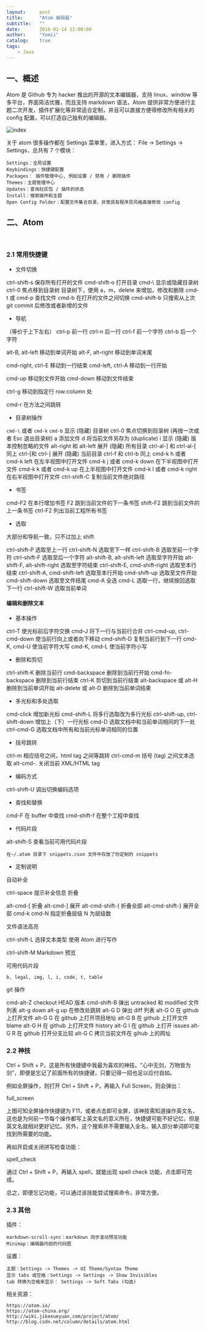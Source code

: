 ```yaml
---
layout:     post
title:      "Atom 编辑器"
subtitle:   ""
date:       2016-01-14 12:00:00
author:     "Yomii"
catalog:    true
tags:
    - Java
---
```



## 一、概述

Atom 是 Github 专为 hacker 推出的开源的文本编辑器，支持 linux、window 等多平台，界面简洁优雅，而且支持 markdown 语法，Atom 提供非常方便进行主题二次开发，插件扩展化等非常适合定制，并且可以直接方便得修改所有相关的 config 配置，可以打造自己独有的编辑器。

![index](https://ws4.sinaimg.cn/large/006tNc79gy1foo0jwscraj30nr0atglx.jpg)

关于 atom 很多操作都在 Settings 菜单里，进入方式： File -> Settings -> Settings，总共有 7 个模块：

    Settings：全局设置
    Keybindings：快捷键配置
    Packages： 插件管理中心, 例如设置 / 禁用 / 删除插件
    Themes：主题管理中心
    Updates：查询社区包 / 插件的状态
    Install：搜索插件和主题
    Open Config Folder：配置文件集合目录，非常具有程序员风格直接修改 config

## 二、Atom

<br>

### 2.1 常用快捷键
- 文件切换

ctrl-shift-s 保存所有打开的文件
cmd-shift-o 打开目录
cmd-\ 显示或隐藏目录树
ctrl-0 焦点移到目录树
目录树下，使用 a，m，delete 来增加，修改和删除
cmd-t 或 cmd-p 查找文件
cmd-b 在打开的文件之间切换
cmd-shift-b 只搜索从上次 git commit 后修改或者新增的文件

- 导航

（等价于上下左右）
ctrl-p 前一行
ctrl-n 后一行
ctrl-f 前一个字符
ctrl-b 后一个字符

alt-B, alt-left 移动到单词开始
alt-F, alt-right 移动到单词末尾

cmd-right, ctrl-E 移动到一行结束
cmd-left, ctrl-A 移动到一行开始

cmd-up 移动到文件开始
cmd-down 移动到文件结束

ctrl-g 移动到指定行 row:column 处

cmd-r 在方法之间跳转

- 目录树操作

`cmd-\` 或者 `cmd-k` `cmd-b` 显示 (隐藏) 目录树
ctrl-0 焦点切换到目录树 (再按一次或者 Esc 退出目录树)
a 添加文件
d 将当前文件另存为 (duplicate)
i 显示 (隐藏) 版本控制忽略的文件
alt-right 和 alt-left 展开 (隐藏) 所有目录
ctrl-al-] 和 ctrl-al-[ 同上
ctrl-[和 ctrl-] 展开 (隐藏) 当前目录
ctrl-f 和 ctrl-b 同上
cmd-k h 或者 cmd-k left 在左半视图中打开文件
cmd-k j 或者 cmd-k down 在下半视图中打开文件
cmd-k k 或者 cmd-k up 在上半视图中打开文件
cmd-k l 或者 cmd-k right 在右半视图中打开文件
ctrl-shift-C 复制当前文件绝对路径

- 书签

cmd-F2 在本行增加书签
F2 跳到当前文件的下一条书签
shift-F2 跳到当前文件的上一条书签
ctrl-F2 列出当前工程所有书签

- 选取

大部分和导航一致，只不过加上 shift

ctrl-shift-P 选取至上一行
ctrl-shift-N 选取至下一样
ctrl-shift-B 选取至前一个字符
ctrl-shift-F 选取至后一个字符
alt-shift-B, alt-shift-left 选取至字符开始
alt-shift-F, alt-shift-right 选取至字符结束
ctrl-shift-E, cmd-shift-right 选取至本行结束
ctrl-shift-A, cmd-shift-left 选取至本行开始
cmd-shift-up 选取至文件开始
cmd-shift-down 选取至文件结尾
cmd-A 全选
cmd-L 选取一行，继续按回选取下一行
ctrl-shift-W 选取当前单词

#### 编辑和删除文本

- 基本操作

ctrl-T 使光标前后字符交换
cmd-J 将下一行与当前行合并
ctrl-cmd-up, ctrl-cmd-down 使当前行向上或者向下移动
cmd-shift-D 复制当前行到下一行
cmd-K, cmd-U 使当前字符大写
cmd-K, cmd-L 使当前字符小写

- 删除和剪切

ctrl-shift-K 删除当前行
cmd-backspace 删除到当前行开始
cmd-fn-backspace 删除到当前行结束
ctrl-K 剪切到当前行结束
alt-backspace 或 alt-H 删除到当前单词开始
alt-delete 或 alt-D 删除到当前单词结束

- 多光标和多处选取

cmd-click 增加新光标
cmd-shift-L 将多行选取改为多行光标
ctrl-shift-up, ctrl-shift-down 增加上（下）一行光标
cmd-D 选取文档中和当前单词相同的下一处
ctrl-cmd-G 选取文档中所有和当前光标单词相同的位置

- 括号跳转

ctrl-m 相应括号之间，html tag 之间等跳转
ctrl-cmd-m 括号 (tag) 之间文本选取
alt-cmd-. 关闭当前 XML/HTML tag

- 编码方式

ctrl-shift-U 调出切换编码选项
- 查找和替换

cmd-F 在 buffer 中查找
cmd-shift-f 在整个工程中查找
- 代码片段

alt-shift-S 查看当前可用代码片段

    在~/.atom 目录下 snippets.cson 文件中存放了你定制的 snippets

- 定制说明

自动补全

ctrl-space 提示补全信息
折叠

alt-cmd-[ 折叠
alt-cmd-] 展开
alt-cmd-shift-{ 折叠全部
alt-cmd-shift-} 展开全部
cmd-k cmd-N 指定折叠层级 N 为层级数

文件语法高亮

ctrl-shift-L 选择文本类型
使用 Atom 进行写作

ctrl-shift-M Markdown 预览

可用代码片段

    b, legal, img, l, i, code, t, table

git 操作

cmd-alt-Z checkout HEAD 版本
cmd-shift-B 弹出 untracked 和 modified 文件列表
alt-g down alt-g up 在修改处跳转
alt-G D 弹出 diff 列表
alt-G O 在 github 上打开文件
alt-G G 在 github 上打开项目地址
alt-G B 在 github 上打开文件 blame
alt-G H 在 github 上打开文件 history
alt-G I 在 github 上打开 issues
alt-G R 在 github 打开分支比较
alt-G C 拷贝当前文件在 gihub 上的网址


### 2.2 神技

Ctrl + Shift + P，这是所有快捷键中我最为喜欢的神技。“心中无剑，万物皆为剑”，即便是忘记了前面所有的快捷键，只要记得一招也足以应付自如。

例如全屏操作，则打开 Ctrl + Shift + P，再输入 Full Screen，则会弹出：

full_screen

上图可知全屏操作快捷键为 F11，或者点击即可全屏，该神技需知道操作英文名，这也是为何前一节每个操作都写上英文名的意义所在，快捷键可能不好记忆，但是英文名就相对更好记忆。另外，这个搜索并不需要输入全名，输入部分单词即可查找到所需要的功能。

再如开启或关闭拼写检查功能：

spell_check

通过 Ctrl + Shift + P，再输入 spell，就能出现 spell check 功能，点击即可完成。

总之，即便忘记功能，可以通过该技能尝试搜索命令，非常方便。

### 2.3 其他

插件：

    markdown-scroll-sync：markdown 同步滚动预览功能
    Minimap：编辑器内部的代码图

设置：

    主题：Settings -> Themes -> UI Theme/Syntax Theme
    显示 tabs 或空格：Settings -> Settings -> Show Invisibles
    tab 转换为空格来显示： Settings -> Soft Tabs (勾选)

相关资源：

    https://atom.io/
    https://atom-china.org/
    http://wiki.jikexueyuan.com/project/atom/
    http://blog.csdn.net/column/details/atom.html
